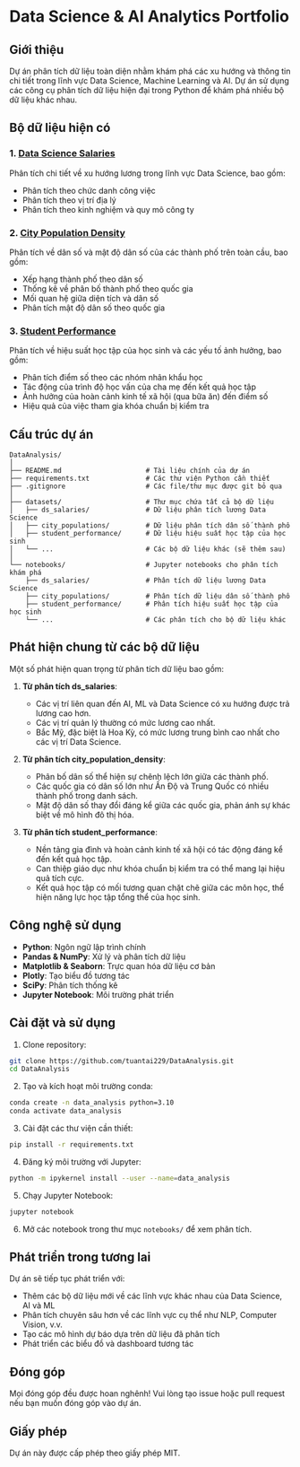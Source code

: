 # Data Science & AI Analytics Portfolio

## Giới thiệu

Dự án phân tích dữ liệu toàn diện nhằm khám phá các xu hướng và thông tin chi tiết trong lĩnh vực Data Science, Machine Learning và AI. Dự án sử dụng các công cụ phân tích dữ liệu hiện đại trong Python để khám phá nhiều bộ dữ liệu khác nhau.

## Bộ dữ liệu hiện có

### 1. [Data Science Salaries](notebooks/ds_salaries/README.md)

Phân tích chi tiết về xu hướng lương trong lĩnh vực Data Science, bao gồm:
- Phân tích theo chức danh công việc
- Phân tích theo vị trí địa lý
- Phân tích theo kinh nghiệm và quy mô công ty

### 2. [City Population Density](notebooks/city_populations/README.md)

Phân tích về dân số và mật độ dân số của các thành phố trên toàn cầu, bao gồm:
- Xếp hạng thành phố theo dân số
- Thống kê về phân bố thành phố theo quốc gia
- Mối quan hệ giữa diện tích và dân số
- Phân tích mật độ dân số theo quốc gia

### 3. [Student Performance](notebooks/student_performance/README.md)

Phân tích về hiệu suất học tập của học sinh và các yếu tố ảnh hưởng, bao gồm:
- Phân tích điểm số theo các nhóm nhân khẩu học
- Tác động của trình độ học vấn của cha mẹ đến kết quả học tập
- Ảnh hưởng của hoàn cảnh kinh tế xã hội (qua bữa ăn) đến điểm số
- Hiệu quả của việc tham gia khóa chuẩn bị kiểm tra

## Cấu trúc dự án

```
DataAnalysis/
│
├── README.md                     # Tài liệu chính của dự án
├── requirements.txt              # Các thư viện Python cần thiết
├── .gitignore                    # Các file/thư mục được git bỏ qua
│
├── datasets/                     # Thư mục chứa tất cả bộ dữ liệu
│   ├── ds_salaries/              # Dữ liệu phân tích lương Data Science
│   ├── city_populations/         # Dữ liệu phân tích dân số thành phố
│   ├── student_performance/      # Dữ liệu hiệu suất học tập của học sinh
│   └── ...                       # Các bộ dữ liệu khác (sẽ thêm sau)
│
└── notebooks/                    # Jupyter notebooks cho phân tích khám phá
    ├── ds_salaries/              # Phân tích dữ liệu lương Data Science
    ├── city_populations/         # Phân tích dữ liệu dân số thành phố
    ├── student_performance/      # Phân tích hiệu suất học tập của học sinh
    └── ...                       # Các phân tích cho bộ dữ liệu khác
```

## Phát hiện chung từ các bộ dữ liệu

Một số phát hiện quan trọng từ phân tích dữ liệu bao gồm:

1. **Từ phân tích ds_salaries**:
   - Các vị trí liên quan đến AI, ML và Data Science có xu hướng được trả lương cao hơn.
   - Các vị trí quản lý thường có mức lương cao nhất.
   - Bắc Mỹ, đặc biệt là Hoa Kỳ, có mức lương trung bình cao nhất cho các vị trí Data Science.

2. **Từ phân tích city_population_density**:
   - Phân bố dân số thể hiện sự chênh lệch lớn giữa các thành phố.
   - Các quốc gia có dân số lớn như Ấn Độ và Trung Quốc có nhiều thành phố trong danh sách.
   - Mật độ dân số thay đổi đáng kể giữa các quốc gia, phản ánh sự khác biệt về mô hình đô thị hóa.

3. **Từ phân tích student_performance**:
   - Nền tảng gia đình và hoàn cảnh kinh tế xã hội có tác động đáng kể đến kết quả học tập.
   - Can thiệp giáo dục như khóa chuẩn bị kiểm tra có thể mang lại hiệu quả tích cực.
   - Kết quả học tập có mối tương quan chặt chẽ giữa các môn học, thể hiện năng lực học tập tổng thể của học sinh.

## Công nghệ sử dụng

- **Python**: Ngôn ngữ lập trình chính
- **Pandas & NumPy**: Xử lý và phân tích dữ liệu
- **Matplotlib & Seaborn**: Trực quan hóa dữ liệu cơ bản
- **Plotly**: Tạo biểu đồ tương tác
- **SciPy**: Phân tích thống kê
- **Jupyter Notebook**: Môi trường phát triển

## Cài đặt và sử dụng

1. Clone repository:
```bash
git clone https://github.com/tuantai229/DataAnalysis.git
cd DataAnalysis
```

2. Tạo và kích hoạt môi trường conda:
```bash
conda create -n data_analysis python=3.10
conda activate data_analysis
```

3. Cài đặt các thư viện cần thiết:
```bash
pip install -r requirements.txt
```

4. Đăng ký môi trường với Jupyter:
```bash
python -m ipykernel install --user --name=data_analysis
```

5. Chạy Jupyter Notebook:
```bash
jupyter notebook
```

6. Mở các notebook trong thư mục `notebooks/` để xem phân tích.

## Phát triển trong tương lai

Dự án sẽ tiếp tục phát triển với:
- Thêm các bộ dữ liệu mới về các lĩnh vực khác nhau của Data Science, AI và ML
- Phân tích chuyên sâu hơn về các lĩnh vực cụ thể như NLP, Computer Vision, v.v.
- Tạo các mô hình dự báo dựa trên dữ liệu đã phân tích
- Phát triển các biểu đồ và dashboard tương tác

## Đóng góp

Mọi đóng góp đều được hoan nghênh! Vui lòng tạo issue hoặc pull request nếu bạn muốn đóng góp vào dự án.

## Giấy phép

Dự án này được cấp phép theo giấy phép MIT.
